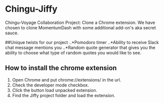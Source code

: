 # Chingu-Jiffy
Chingu-Voyage Collaboration Project: Clone a Chrome extension. 
We have chosen to clone MomentumDash with some additional add-on's
aka secret sauce. 

##Unique twists for our project
..*Pomodoro timer
..*Ability to receive Slack chat message mentions you
..*Random quote generator that gives you the ability to choose what type
	of random quotes you would like to see.

## How to install the chrome extension
1. Open Chrome and put chrome://extensions/ in the url.
2. Check the developer mode checkbox.
3. Click the button load unpacked extension.
4. Find the Jiffy project folder and load the extension.
